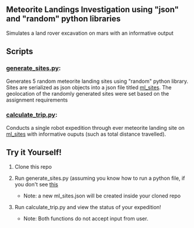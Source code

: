 
## Meteorite Landings Investigation using "json" and "random" python libraries
Simulates a land rover excavation on mars with an informative output

## Scripts

### [generate_sites.py](./generate_sites.py):
  
  Generates 5 random meteorite landing sites using "random" python library. Sites are serialized as json objects into a json file titled [ml_sites](./ml_sites). The geolocation of the randomly generated sites were set based on the assignment requirements

### [calculate_trip.py](./calculate_trip):
  
  Conducts a single robot expedition through ever meteorite landing site on [ml_sites](./ml_sites) with informative ouputs (such as total distance travelled).


## Try it Yourself!

1.  Clone this repo
2.  Run generate_sites.py (assuming you know how to run a python file, if you don't see [this](https://www.knowledgehut.com/blog/programming/run-python-scripts)
    - Note: a new ml_sites.json will be created inside your cloned repo

3.  Run calculate_trip.py and view the status of your expedition!
    - Note: Both functions do not accept input from user.

